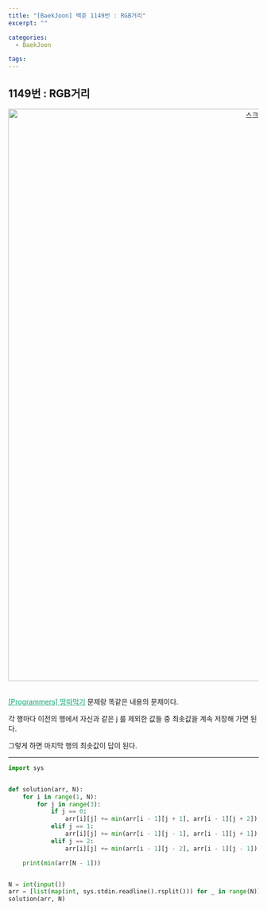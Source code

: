 ```yaml
---
title: "[BaekJoon] 백준 1149번 : RGB거리"
excerpt: ""

categories:
  - BaekJoon

tags:
---
```


## 1149번 : RGB거리

<center><img width="1150" alt="스크린샷 2020-10-10 오후 5 31 15" src="https://user-images.githubusercontent.com/54533309/95650391-67016080-0b1e-11eb-842d-484d768e2a74.png">
</center>


<br>

<a href="https://nam-ki-bok.github.io/quiz/Quiz_Land/" style="color:#0FA678">[Programmers] 땅따먹기</a> 문제랑 똑같은 내용의 문제이다.

각 행마다 이전의 행에서 자신과 같은 j 를 제외한 값들 중 최솟값을 계속 저장해 가면 된다.

그렇게 하면 마지막 행의 최솟값이 답이 된다.

---

```python
import sys


def solution(arr, N):
	for i in range(1, N):
		for j in range(3):
			if j == 0:
				arr[i][j] += min(arr[i - 1][j + 1], arr[i - 1][j + 2])
			elif j == 1:
				arr[i][j] += min(arr[i - 1][j - 1], arr[i - 1][j + 1])
			elif j == 2:
				arr[i][j] += min(arr[i - 1][j - 2], arr[i - 1][j - 1])

	print(min(arr[N - 1]))


N = int(input())
arr = [list(map(int, sys.stdin.readline().rsplit())) for _ in range(N)]
solution(arr, N)
```

<br>